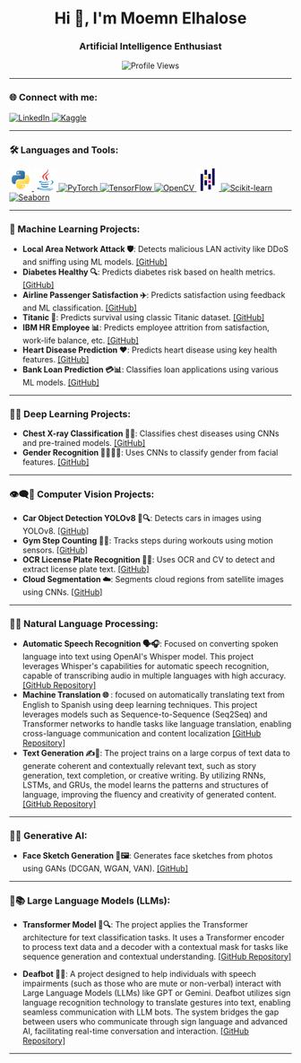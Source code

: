 <h1 align="center">Hi 👋, I'm Moemn Elhalose</h1>
<h3 align="center">Artificial Intelligence Enthusiast</h3>

<p align="center">
  <img src="https://komarev.com/ghpvc/?username=elhalose&label=Profile%20views&color=0e75b6&style=flat" alt="Profile Views" />
</p>

---

<h3 align="left">🌐 Connect with me:</h3>
<p align="left">
  <a href="https://www.linkedin.com/in/moemenelhalose/" target="_blank">
    <img align="center" src="https://raw.githubusercontent.com/rahuldkjain/github-profile-readme-generator/master/src/images/icons/Social/linked-in-alt.svg" alt="LinkedIn" height="30" width="40" />
  </a>
  <a href="https://www.kaggle.com/moemnelhalose" target="_blank">
    <img align="center" src="https://raw.githubusercontent.com/rahuldkjain/github-profile-readme-generator/master/src/images/icons/Social/kaggle.svg" alt="Kaggle" height="30" width="40" />
  </a>
</p>

---

<h3 align="left">🛠️ Languages and Tools:</h3>
<p align="left">
  <a href="https://www.python.org" target="_blank" rel="noreferrer">
    <img src="https://raw.githubusercontent.com/devicons/devicon/master/icons/python/python-original.svg" alt="Python" width="40" height="40"/>
  </a>
  <a href="https://www.java.com" target="_blank" rel="noreferrer">
    <img src="https://raw.githubusercontent.com/devicons/devicon/master/icons/java/java-original.svg" alt="Java" width="40" height="40"/>
  </a>
  <a href="https://pytorch.org/" target="_blank" rel="noreferrer">
    <img src="https://www.vectorlogo.zone/logos/pytorch/pytorch-icon.svg" alt="PyTorch" width="40" height="40"/>
  </a>
  <a href="https://www.tensorflow.org" target="_blank" rel="noreferrer">
    <img src="https://www.vectorlogo.zone/logos/tensorflow/tensorflow-icon.svg" alt="TensorFlow" width="40" height="40"/>
  </a>
  <a href="https://opencv.org/" target="_blank" rel="noreferrer">
    <img src="https://www.vectorlogo.zone/logos/opencv/opencv-icon.svg" alt="OpenCV" width="40" height="40"/>
  </a>
  <a href="https://pandas.pydata.org/" target="_blank" rel="noreferrer">
    <img src="https://raw.githubusercontent.com/devicons/devicon/2ae2a900d2f041da66e950e4d48052658d850630/icons/pandas/pandas-original.svg" alt="Pandas" width="40" height="40"/>
  </a>
  <a href="https://scikit-learn.org/" target="_blank" rel="noreferrer">
    <img src="https://upload.wikimedia.org/wikipedia/commons/0/05/Scikit_learn_logo_small.svg" alt="Scikit-learn" width="40" height="40"/>
  </a>
  <a href="https://seaborn.pydata.org/" target="_blank" rel="noreferrer">
    <img src="https://seaborn.pydata.org/_images/logo-mark-lightbg.svg" alt="Seaborn" width="40" height="40"/>
  </a>
</p>

---

<h3 align="left">🚀 Machine Learning Projects:</h3>
<ul>
  <li><b>Local Area Network Attack 🛡️</b>: Detects malicious LAN activity like DDoS and sniffing using ML models. <a href="https://github.com/ELHALOSE/Network-Attack">[GitHub]</a></li>
  <li><b>Diabetes Healthy 🔍</b>: Predicts diabetes risk based on health metrics. <a href="https://github.com/ELHALOSE/Diabetes_healthy">[GitHub]</a></li>
  <li><b>Airline Passenger Satisfaction ✈️</b>: Predicts satisfaction using feedback and ML classification. <a href="https://github.com/ELHALOSE/airline_passenger_satisfaction">[GitHub]</a></li>
  <li><b>Titanic 🚢</b>: Predicts survival using classic Titanic dataset. <a href="https://github.com/MoemnElhalose/MLProjects">[GitHub]</a></li>
  <li><b>IBM HR Employee 📊</b>: Predicts employee attrition from satisfaction, work-life balance, etc. <a href="https://github.com/ELHALOSE/HR_employ">[GitHub]</a></li>
  <li><b>Heart Disease Prediction ❤️</b>: Predicts heart disease using key health features. <a href="https://github.com/ELHALOSE/HR_employ">[GitHub]</a></li>
  <li><b>Bank Loan Prediction 💳📊</b>: Classifies loan applications using various ML models. <a href="https://github.com/ELHALOSE/Bank_Loan">[GitHub]</a></li>
</ul>

---

<h3 align="left">🧠🤖 Deep Learning Projects:</h3>
<ul>
  <li><b>Chest X-ray Classification 👩‍⚕️</b>: Classifies chest diseases using CNNs and pre-trained models. <a href="https://github.com/ELHALOSE/Chest_xray">[GitHub]</a></li>
  <li><b>Gender Recognition 👩‍🦱👨‍🦱</b>: Uses CNNs to classify gender from facial features. <a href="https://github.com/ELHALOSE/Gender-Recognationy">[GitHub]</a></li>
</ul>

---

<h3 align="left">👁️‍🗨️🤖 Computer Vision Projects:</h3>
<ul>
  <li><b>Car Object Detection YOLOv8 🚗🔍</b>: Detects cars in images using YOLOv8. <a href="https://github.com/ELHALOSE/car-objcet-detection-yolo8">[GitHub]</a></li>
  <li><b>Gym Step Counting 🏋️‍♂️</b>: Tracks steps during workouts using motion sensors. <a href="https://github.com/ELHALOSE/GYM">[GitHub]</a></li>
  <li><b>OCR License Plate Recognition 🚗🔢</b>: Uses OCR and CV to detect and extract license plate text. <a href="https://github.com/ELHALOSE/Optical_Character_Recognition">[GitHub]</a></li>
  <li><b>Cloud Segmentation ☁️</b>: Segments cloud regions from satellite images using CNNs. <a href="https://github.com/MoemnElhalose/cloud-segmentation">[GitHub]</a></li>
</ul>

---

<h3 align="left">💬🤖 Natural Language Processing:</h3>
<ul>
  <li>
    <b>Automatic Speech Recognition 🗣️🎧</b>: Focused on converting spoken language into text using OpenAI's Whisper model. This project leverages Whisper's capabilities for automatic speech recognition, capable of transcribing audio in multiple languages with high accuracy.
    <a href="https://github.com/ELHALOSE/Automatic-Speech-Recognition" target="_blank">[GitHub Repository]</a>
  </li>
  <li>
    <b>Machine Translation 🌐 </b>:  focused on automatically translating text from English to Spanish using deep learning techniques. This project leverages models such as Sequence-to-Sequence (Seq2Seq) and Transformer networks to handle tasks like language translation, enabling cross-language communication and content localization
    <a href="https://github.com/ELHALOSE/Machine-Translate" target="_blank">[GitHub Repository]</a>
  </li>   
  <li>
    <b>Text Generation ✍️💬</b>: The project trains on a large corpus of text data to generate coherent and contextually relevant text, such as story generation, text completion, or creative writing. By utilizing RNNs, LSTMs, and GRUs, the model learns the patterns and structures of language, improving the fluency and creativity of generated content.
    <a href="https://github.com/ELHALOSE/Generate-Text" target="_blank">[GitHub Repository]</a>
  </li>
</ul>

---

<h3 align="left">🎨🤖 Generative AI:</h3>
<ul>
  <li><b>Face Sketch Generation 🎨🖼️</b>: Generates face sketches from photos using GANs (DCGAN, WGAN, VAN). <a href="https://github.com/ELHALOSE/Face_Sketch">[GitHub]</a></li>
</ul>

---

<h3 align="left">🧠📚 Large Language Models (LLMs):</h3>

<ul>
  <li>
    <b>Transformer Model 🧠🔍</b>: The project applies the Transformer architecture for text classification tasks. It uses a Transformer encoder to process text data and a decoder with a contextual mask for tasks like sequence generation and contextual understanding.
    <a href="https://github.com/ELHALOSE/trasnformer" target="_blank">[GitHub Repository]</a>
  </li>
</ul>

<ul>
  <li>
    <b>Deafbot 🤖🦻</b>: A project designed to help individuals with speech impairments (such as those who are mute or non-verbal) interact with Large Language Models (LLMs) like GPT or Gemini. Deafbot utilizes sign language recognition technology to translate gestures into text, enabling seamless communication with LLM bots. The system bridges the gap between users who communicate through sign language and advanced AI, facilitating real-time conversation and interaction.
    <a href="https://github.com/ELHALOSE/GraduationProject" target="_blank">[GitHub Repository]</a>
  </li>
</ul>

---



